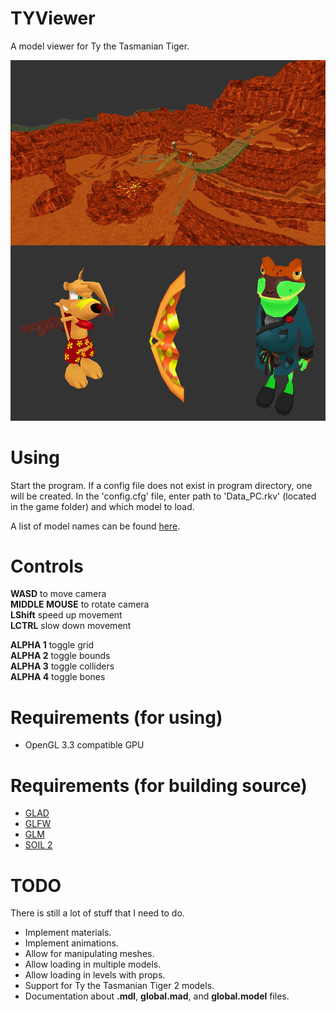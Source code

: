 # TYViewer
A model viewer for Ty the Tasmanian Tiger.

![preview](preview.png)

# Using
Start the program. If a config file does not exist in program directory, one will be created. In the 'config.cfg' file, enter path to 'Data_PC.rkv' (located in the game folder) and which model to load.

A list of model names can be found [here](https://gist.github.com/Pixeln/14d7936cd92c13af976cc48d48741d39).

# Controls
**WASD** to move camera\
**MIDDLE MOUSE** to rotate camera\
**LShift** speed up movement\
**LCTRL** slow down movement


**ALPHA 1** toggle grid\
**ALPHA 2** toggle bounds\
**ALPHA 3** toggle colliders\
**ALPHA 4** toggle bones


# Requirements (for using)
* OpenGL 3.3 compatible GPU

# Requirements (for building source)
* [GLAD](https://glad.dav1d.de/)
* [GLFW](https://www.glfw.org/)
* [GLM](https://glm.g-truc.net/0.9.9/index.html)
* [SOIL 2](https://bitbucket.org/SpartanJ/soil2)

# TODO
There is still a lot of stuff that I need to do.
* Implement materials.
* Implement animations.
* Allow for manipulating meshes.
* Allow loading in multiple models.
* Allow loading in levels with props.
* Support for Ty the Tasmanian Tiger 2 models.
* Documentation about **.mdl**, **global.mad**, and **global.model** files.
